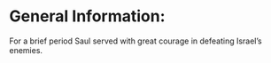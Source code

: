 # General Information:

For a brief period Saul served with great courage in defeating Israel’s enemies.